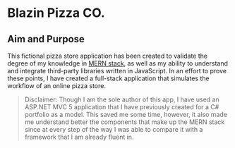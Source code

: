 # Blazin Pizza CO.

## Aim and Purpose
This fictional pizza store application has been created to validate the degree of my knowledge in [MERN stack](https://www.mongodb.com/mern-stack), as well as my ability to understand and integrate third-party libraries written in JavaScript. In an effort to prove these points, I have created a full-stack application that simulates the workflow of an online pizza store.

> Disclaimer: Though I am the sole author of this app, I have used an ASP.NET MVC 5 application that I have previously created for a C# portfolio as a model. This saved me some time, however, it also made me understand better the components that make up the MERN stack since at every step of the way I was able to compare it with a framework that I am already fluent in.
